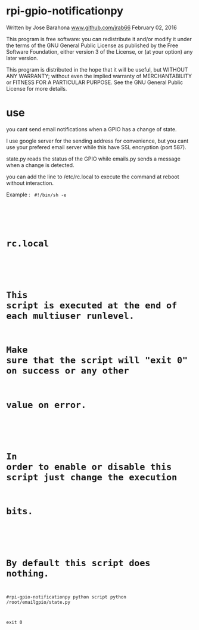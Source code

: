 rpi-gpio-notificationpy
====================

Written by Jose Barahona
www.github.com/jrab66
February 02, 2016

This program is free software: you can redistribute it and/or modify it under the terms of the
 GNU General Public License as published by the Free Software Foundation, either version 3 of the License, or (at your option) any later version.

This program is distributed in the hope that it will be useful,
but WITHOUT ANY WARRANTY; without even the implied warranty of
MERCHANTABILITY or FITNESS FOR A PARTICULAR PURPOSE.  See the
GNU General Public License for more details.

use
====================

you cant send email notifications when a GPIO has a change of state.

I use google server for the sending address for convenience, but you cant use
your prefered email server while this have SSL encryption (port 587).

state.py reads the status of the GPIO while emails.py sends a message when a change is detected.

you can add the line to /etc/rc.local to execute the command at reboot without interaction.

Example :
<code>
#!/bin/sh -e
#
# rc.local
#
# This script is executed at the end of each multiuser runlevel.
# Make sure that the script will "exit 0" on success or any other
# value on error.
#
# In order to enable or disable this script just change the execution
# bits.
#
# By default this script does nothing.

#rpi-gpio-notificationpy python script
python /root/emailgpio/state.py

exit 0
</code>
